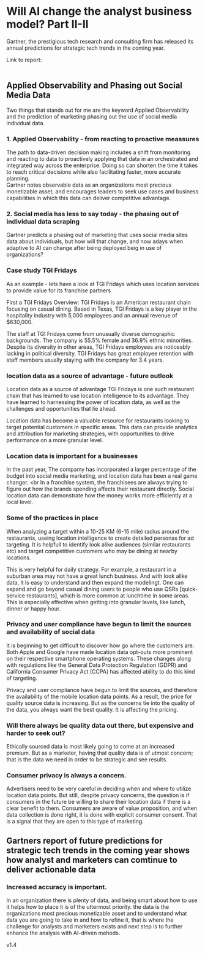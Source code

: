 # Will AI change the analyst business model?    Part II-II


Gartner, the prestigious tech research and consulting firm has released its annual predictions for strategic tech trends in the coming year.

Link to report:
<br>
<br>

## Applied Observability and Phasing out Social Media Data
Two things that stands out for me are the keyword Applied Observability and the prediction of marketing phasing out the use of social media individual data.

### 1. Applied Observability - from reacting to proactive meassures
The path to data-driven decision making includes a shift from monitoring and reacting to data to proactively applying that data in an orchestrated and integrated way across the enterprise.
Doing so can shorten the time it takes to reach critical decisions while also facilitating faster, more accurate planning.
<br>
Gartner notes observable data as an organizations most precious monetizable asset, and encourages leaders to seek use cases and business capabilities in which this data can deliver competitive advantage.

### 2. Social media has less to say today - the phasing out of individual data scraping
Gartner predicts a phasing out of marketing that uses social media sites data about individuals, but how will that change, and now adays when adaptive to AI can change after being deployed beig in use of organizations?


### Case study TGI Fridays
As an example - lets have a look at TGI Fridays which uses location services to provide value for its franchise partners

First a TGI Fridays Overview:
TGI Fridays is an American restaurant chain focusing on casual dining. Based in Texas, TGI Fridays is a key player in the hospitality industry with 5,000 employees and an annual revenue of $630,000.

The staff at TGI Fridays come from unusually diverse demographic backgrounds.
The company is 55.5% female and 36.9% ethnic minorities. Despite its diversity in other areas, TGI Fridays employees are noticeably lacking in political diversity.
TGI Fridays has great employee retention with staff members usually staying with the company for 3.4 years.


### location data as a source of advantage - future outlook
Location data as a source of advantage
TGI Fridays is one such restaurant chain that has learned to use location intelligence to its advantage. They have learned to harnessing the power of location data, as well as the challenges and opportunities that lie ahead.

Location data has become a valuable resource for restaurants looking to target potential customers in specific areas. This data can provide analytics and attribution for marketing strategies, with opportunities to drive performance on a more granular level.

### Location data is important for a businesses
In the past year, The compamy has incorporated a larger percentage of the budget into social media marketing, and location data has been a real game changer.
<br
In a franchise system, the franchisees are always trying to figure out how the brands spending affects their restaurant directly. Social location data can demonstrate how the money works more efficiently at a local level.


### Some of the practices in place
When analyzing a target within a 10-25 KM (6-15 mile) radius around the restaurants, useing location intelligence to create detailed personas for ad targeting. It is helpfull to identify look alike audiences (similar restaurants etc) and target competitive customers who may be dining at nearby locations.

This is very helpful for daily strategy. For example, a restaurant in a suburban area may not have a great lunch business. And with look alike data, it is easy to understand and then expand the modelingt. One can expand  and go beyond casual dining users to people who use QSRs [quick-service restaurants], which is more common at lunchtime in some areas. This is especially effective when getting into granular levels, like lunch, dinner or happy hour.


### Privacy and user compliance have begun to limit the sources and availability of social data
It is beginning to get difficult to discover how go where the customers are. Both Apple and Google have made location data opt-outs more prominent on their respective smartphone operating systems. These changes along with regulations like the General Data Protection Regulation (GDPR) and California Consumer Privacy Act (CCPA) has affected  ability to do this kind of targeting.

Privacy and user compliance have begun to limit the sources, and therefore the availability of the mobile location data points. As a result, the price for quality source data is increasing. But as the concerns tie into the quality of the data, you always want the best quality. It is affecting the pricing.

### Will there always be quality data out there, but expensive and harder to seek out?
Ethically sourced data is most likely going to come at an increased premium. But as a marketer, having that quality data is of utmost concern; that is the data we need in order to be strategic and see results.


### Consumer privacy is always a concern.
Advertisers need to be very careful in deciding when and where to utilize location data points. But still, despite privacy concerns, the question is if consumers in the future be willing to share their location data if there is a clear benefit to them. 
Consumers are aware of value proposition, and when data collection is done right, it is done with explicit consumer consent.
That is a signal that they are open to this type of marketing. 

## Gartners report of future <b>predictions for strategic tech trends in the coming year</b> shows how analyst and marketers can comtinue to deliver actionable data

### Increased accuracy is important.
In an organization there is plenty of data, and being smart about how to use it helps how to place it is of the uttermost priority. the data is the organizations most precious monetizable asset and to understand what data you are going to take in and how to refine it, that is where the challenge for analysts and marketers exists and next step is to further enhance the analysis with AI-driven mehods.


v1.4
